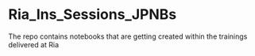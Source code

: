 # Ria_Ins_Sessions_JPNBs
 The repo contains notebooks that are getting created within the trainings delivered at Ria
